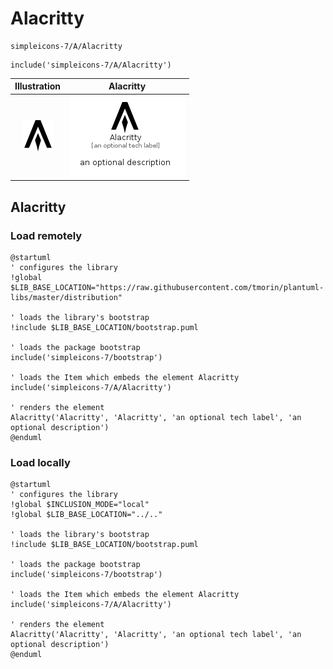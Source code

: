 # Alacritty


```text
simpleicons-7/A/Alacritty
```

```text
include('simpleicons-7/A/Alacritty')
```



| Illustration | Alacritty |
| :---: | :---: |
| ![illustration for Illustration](../../simpleicons-7/A/Alacritty.png) | ![illustration for Alacritty](../../simpleicons-7/A/Alacritty.Local.png) |




## Alacritty

### Load remotely
```plantuml
@startuml
' configures the library
!global $LIB_BASE_LOCATION="https://raw.githubusercontent.com/tmorin/plantuml-libs/master/distribution"

' loads the library's bootstrap
!include $LIB_BASE_LOCATION/bootstrap.puml

' loads the package bootstrap
include('simpleicons-7/bootstrap')

' loads the Item which embeds the element Alacritty
include('simpleicons-7/A/Alacritty')

' renders the element
Alacritty('Alacritty', 'Alacritty', 'an optional tech label', 'an optional description')
@enduml
```

### Load locally
```plantuml
@startuml
' configures the library
!global $INCLUSION_MODE="local"
!global $LIB_BASE_LOCATION="../.."

' loads the library's bootstrap
!include $LIB_BASE_LOCATION/bootstrap.puml

' loads the package bootstrap
include('simpleicons-7/bootstrap')

' loads the Item which embeds the element Alacritty
include('simpleicons-7/A/Alacritty')

' renders the element
Alacritty('Alacritty', 'Alacritty', 'an optional tech label', 'an optional description')
@enduml
```

